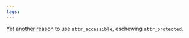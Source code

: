 ```yaml
---
tags: 
---
```


[Yet another reason](http://groups.google.com/group/rubyonrails-security/browse_thread/thread/1d2fb5dc524f9ff4) to use `attr_accessible`, eschewing `attr_protected`.
